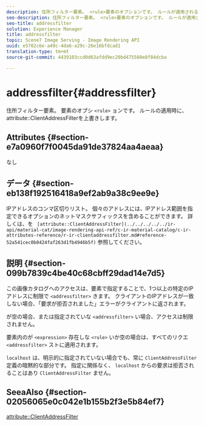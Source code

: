 ```yaml
---
description: 住所フィルター要素。 <rule>要素のオプションです。 ルールが適用されるときに、属性ClientAddressFilterを上書きします。
seo-description: 住所フィルター要素。 <rule>要素のオプションです。 ルールが適用されるときに、属性ClientAddressFilterを上書きします。
seo-title: addressfilter
solution: Experience Manager
title: addressfilter
topic: Scene7 Image Serving - Image Rendering API
uuid: e5702c6e-a49c-4da6-a29c-26e16bfdcad1
translation-type: tm+mt
source-git-commit: 4439103ccd0d63afdd9ec20bd475560e8f84dcba

---
```



# addressfilter{#addressfilter}

住所フィルター要素。 要素のオプシ `<rule>` ョンです。 ルールの適用時に、attribute::ClientAddressFilterを上書きします。

## Attributes {#section-e7a0960f7f0045da91de37824aa4aeaa}

なし

## データ {#section-eb138f192516418a9ef2ab9a38c9ee9e}

IPアドレスのコンマ区切りリスト。 個々のアドレスには、IPアドレス範囲を指定できるオプションのネットマスクサフィックスを含めることができます。 詳しくは、を ` [attribute::ClientAddressFilter](../../../../../ir-api/material-cat/image-rendering-api-ref/c-ir-material-catalog/c-ir-attributes-reference/r-ir-clientaddressfilter.md#reference-52a541cec0b0424faf263d1fb4946b5f)` 参照してください。

## 説明 {#section-099b7839c4be40c68cbff29dad14e7d5}

この画像カタログへのアクセスは、要素で指定することで、1つ以上の特定のIPアドレスに制限で `<addressfilter>` きます。 クライアントのIPアドレスが一致しない場合、「要求が拒否されました」エラーがクライアントに返されます。

が空の場合、または指定されていな `<addressfilter>` い場合、アクセスは制限されません。

要素内のが `<expression>` 存在しな `<rule>` いか空の場合は、すべてのリクエ `<addressfilter>` ストに適用されます。

`localhost` は、明示的に指定されていない場合でも、常に `ClientAddressFilter` 定義の暗黙的な部分です。 指定に関係なく、 `localhost` からの要求は拒否されることはあり `ClientAddressFilter` ません。

## SeeaAlso {#section-02056065e0c042e1b155b2f3e5b84ef7}

[attribute::ClientAddressFilter](../../../../../ir-api/material-cat/image-rendering-api-ref/c-ir-material-catalog/c-ir-attributes-reference/r-ir-clientaddressfilter.md#reference-52a541cec0b0424faf263d1fb4946b5f)
